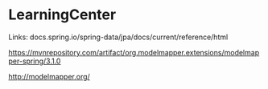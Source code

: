 # LearningCenter

Links:
docs.spring.io/spring-data/jpa/docs/current/reference/html

https://mvnrepository.com/artifact/org.modelmapper.extensions/modelmapper-spring/3.1.0

http://modelmapper.org/
